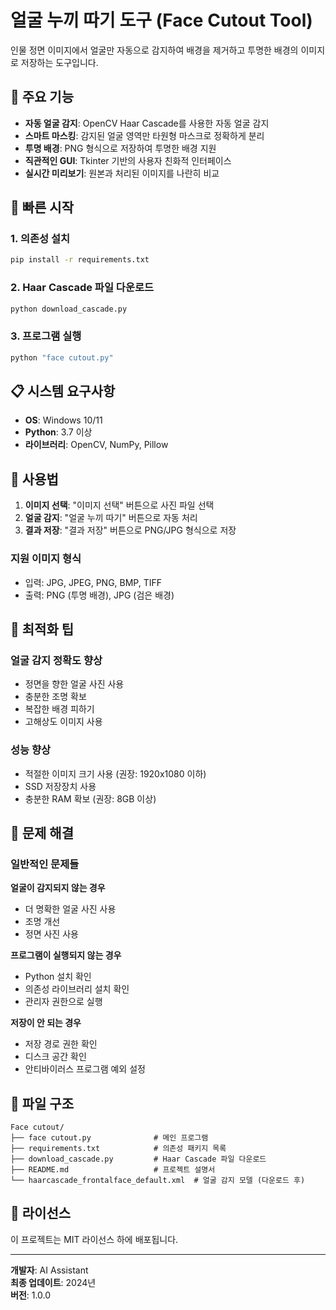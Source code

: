 # 얼굴 누끼 따기 도구 (Face Cutout Tool)

인물 정면 이미지에서 얼굴만 자동으로 감지하여 배경을 제거하고 투명한 배경의 이미지로 저장하는 도구입니다.

## 🎯 주요 기능

- **자동 얼굴 감지**: OpenCV Haar Cascade를 사용한 자동 얼굴 감지
- **스마트 마스킹**: 감지된 얼굴 영역만 타원형 마스크로 정확하게 분리
- **투명 배경**: PNG 형식으로 저장하여 투명한 배경 지원
- **직관적인 GUI**: Tkinter 기반의 사용자 친화적 인터페이스
- **실시간 미리보기**: 원본과 처리된 이미지를 나란히 비교

## 🚀 빠른 시작

### 1. 의존성 설치
```bash
pip install -r requirements.txt
```

### 2. Haar Cascade 파일 다운로드
```bash
python download_cascade.py
```

### 3. 프로그램 실행
```bash
python "face cutout.py"
```

## 📋 시스템 요구사항

- **OS**: Windows 10/11
- **Python**: 3.7 이상
- **라이브러리**: OpenCV, NumPy, Pillow

## 🎨 사용법

1. **이미지 선택**: "이미지 선택" 버튼으로 사진 파일 선택
2. **얼굴 감지**: "얼굴 누끼 따기" 버튼으로 자동 처리
3. **결과 저장**: "결과 저장" 버튼으로 PNG/JPG 형식으로 저장

### 지원 이미지 형식
- 입력: JPG, JPEG, PNG, BMP, TIFF
- 출력: PNG (투명 배경), JPG (검은 배경)

## 🎯 최적화 팁

### 얼굴 감지 정확도 향상
- 정면을 향한 얼굴 사진 사용
- 충분한 조명 확보
- 복잡한 배경 피하기
- 고해상도 이미지 사용

### 성능 향상
- 적절한 이미지 크기 사용 (권장: 1920x1080 이하)
- SSD 저장장치 사용
- 충분한 RAM 확보 (권장: 8GB 이상)

## 🐛 문제 해결

### 일반적인 문제들

**얼굴이 감지되지 않는 경우**
- 더 명확한 얼굴 사진 사용
- 조명 개선
- 정면 사진 사용

**프로그램이 실행되지 않는 경우**
- Python 설치 확인
- 의존성 라이브러리 설치 확인
- 관리자 권한으로 실행

**저장이 안 되는 경우**
- 저장 경로 권한 확인
- 디스크 공간 확인
- 안티바이러스 프로그램 예외 설정

## 📁 파일 구조

```
Face cutout/
├── face cutout.py              # 메인 프로그램
├── requirements.txt            # 의존성 패키지 목록
├── download_cascade.py         # Haar Cascade 파일 다운로드
├── README.md                   # 프로젝트 설명서
└── haarcascade_frontalface_default.xml  # 얼굴 감지 모델 (다운로드 후)
```

## 📄 라이선스

이 프로젝트는 MIT 라이선스 하에 배포됩니다.

---

**개발자**: AI Assistant  
**최종 업데이트**: 2024년  
**버전**: 1.0.0

